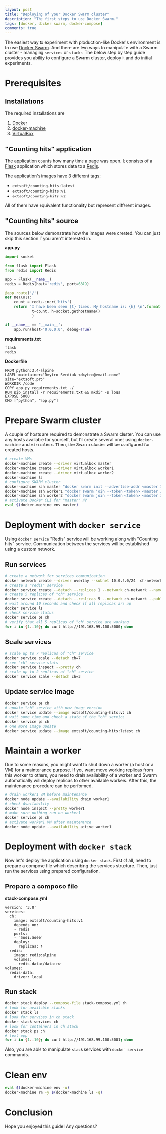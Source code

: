 ```yaml
---
layout: post
title: "Deploying of your Docker Swarm cluster"
description: "The first steps to use Docker Swarm."
tags: [docker, docker swarm, docker-compose]
comments: true
---
```


The easiest way to experiment with production-like Docker's environment is to use [Docker Swarm](https://docs.docker.com/engine/swarm/). And there are two ways to manipulate with a Swarm cluster - managing `services` or `stacks`. The below step by step guide provides you ability to configure a Swarm cluster, deploy it and do initial experiments.

Prerequisites
=============

Installations
-------------
The required installations are
1. [Docker](https://www.docker.com)
2. [docker-machine](https://docs.docker.com/machine/)
3. [VirtualBox](https://www.virtualbox.org)

"Counting hits" application
---------------------------
The application counts how many time a page was open. It consists of a [Flask](http://flask.pocoo.org) application which stores data to a [Redis](https://redis.io).

The application's images have 3 different tags:
- `extsoft/counting-hits:latest`
- `extsoft/counting-hits:v1`
- `extsoft/counting-hits:v2`

All of them have equivalent functionality but represent different images.

"Counting hits" source
----------------------
The sources below demonstrate how the images were created. You can just skip this section if you aren't interested in.

**app.py**
```python
import socket

from flask import Flask
from redis import Redis

app = Flask(__name__)
redis = Redis(host='redis', port=6379)

@app.route('/')
def hello():
    count = redis.incr('hits')
    return 'I have been seen {t} times. My hostname is: {h} \n'.format(
            t=count, h=socket.gethostname()
            )

if __name__ == "__main__":
    app.run(host="0.0.0.0", debug=True)
```

**requirements.txt**
```text
flask
redis
```

**Dockerfile**
```text
FROM python:3.4-alpine
LABEL maintainer="Dmytro Serdiuk <dmytro@email.com>" site="extsoft.pro"
WORKDIR /code
COPY app.py requirements.txt ./
RUN pip install -r requirements.txt && mkdir -p logs
EXPOSE 5000
CMD ["python", "app.py"]
```

Prepare Swarm cluster
=====================
A couple of hosts are required to demonstrate a Swarm cluster. You can use any hosts available for yourself, but I'll create several ones using `docker-machine` and `VirtualBox`. Then, the Swarm cluster will be configured for created hosts.
```bash
# create VMs
docker-machine create --driver virtualbox master
docker-machine create --driver virtualbox worker1
docker-machine create --driver virtualbox worker2
docker-machine ls
# configure SWARM cluster
docker-machine ssh master "docker swarm init --advertise-addr <master IP>"
docker-machine ssh worker1 "docker swarm join --token <token> <master IP>:2377"
docker-machine ssh worker2 "docker swarm join --token <token> <master IP>:2377"
# activate Docker CLI for "master" MV
eval $(docker-machine env master)
```

Deployment with `docker service`
================================
Using `docker service` "Redis" service will be working along with "Counting hits" service. Communication between the services will be established using a custom network.

Run services
------------
```bash
# create a network for services communication
docker network create --driver overlay --subnet 10.0.9.0/24  ch-network
# create a "redis" service
docker service create --detach --replicas 1 --network ch-network --name redis redis:alpine
# create 5 replicas of "ch" service
docker service create --detach --replicas 5 --network ch-network --publish 5000:5000 --name ch extsoft/counting-hits:v1
# wait around 10 seconds and check if all replicas are up
docker service ls
# check service status
docker service ps ch
# verify that all 5 replicas of "ch" service are working
for i in {1..10}; do curl http://192.168.99.100:5000; done
```

Scale services
--------------
```bash
# scale up to 7 replicas of "ch" service
docker service scale --detach ch=7
# see "ch" service stats
docker service inspect --pretty ch
# scale up to 2 replicas of "ch" service
docker service scale --detach ch=3
```

Update service image
--------------------
```bash
docker service ps ch
# update "ch" service with new image version
docker service update --image extsoft/counting-hits:v2 ch
# wait some time and check a state of the "ch" service
docker service ps ch
# one more image update
docker service update --image extsoft/counting-hits:latest ch
```

Maintain a worker
=================
Due to some reasons, you might want to shut down a worker (a host or a VM) for a maintenance purpose. If you want move working replicas from this worker to others, you need to drain availability of a worker and Swarm automatically will deploy replicas to other available workers. After this, the maintenance procedure can be performed.

```bash
# drain worker1 VM before maintenance
docker node update --availability drain worker1
# check Availability
docker node inspect --pretty worker1
# make sure nothing run on worker1
docker service ps ch
# activate worker1 VM after maintenance
docker node update --availability active worker1
```

Deployment with `docker stack`
==============================
Now let's deploy the application using `docker stack`. First of all, need to prepare a compose file which describing the services structure. Then, just run the services using prepared configuration.

Prepare a compose file
----------------------
**stack-compose.yml**
```text
version: '3.0'
services:
  ch:
    image: extsoft/counting-hits:v1
    depends_on:
    - redis
    ports:
    - '5001:5000'
    deploy:
      replicas: 4
  redis:
    image: redis:alpine
    volumes:
    - redis-data:/data:rw
volumes:
  redis-data:
    driver: local
```

Run stack
---------
```bash
docker stack deploy --compose-file stack-compose.yml ch
# look for available stacks
docker stack ls
# look for services in ch stack
docker stack services ch
# look for containers in ch stack
docker stack ps ch
# test app
for i in {1..10}; do curl http://192.168.99.100:5001; done
```

Also, you are able to manipulate `stack` services with `docker service` commands.

Clean env
=========

```bash
eval $(docker-machine env -u)
docker-machine rm -y $(docker-machine ls -q)
```

Conclusion
==========
Hope you enjoyed this guide! Any questions?
